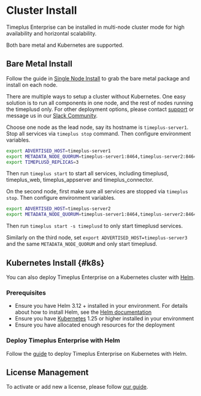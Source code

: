 # Cluster Install
Timeplus Enterprise can be installed in multi-node cluster mode for high availability and horizontal scalability.

Both bare metal and Kubernetes are supported.

## Bare Metal Install

Follow the guide in [Single Node Install](singlenode_install) to grab the bare metal package and install on each node.

There are multiple ways to setup a cluster without Kubernetes. One easy solution is to run all components in one node, and the rest of nodes running the timeplusd only. For other deployment options, please contact [support](mailto:support@timeplus.com) or message us in our [Slack Community](timeplus.com/slack).

Choose one node as the lead node, say its hostname is `timeplus-server1`. Stop all services via `timeplus stop` command. Then configure environment variables.
```bash
export ADVERTISED_HOST=timeplus-server1
export METADATA_NODE_QUORUM=timeplus-server1:8464,timeplus-server2:8464,timeplus-server3:8464
export TIMEPLUSD_REPLICAS=3
```
Then run `timeplus start` to start all services, including timeplusd, timeplus_web, timeplus_appserver and timeplus_connector.

On the second node, first make sure all services are stopped via `timeplus stop`.
Then configure environment variables.
```bash
export ADVERTISED_HOST=timeplus-server2
export METADATA_NODE_QUORUM=timeplus-server1:8464,timeplus-server2:8464,timeplus-server3:8464
```
Then run `timeplus start -s timeplusd` to only start timeplusd services.

Similarly on the third node, set `export ADVERTISED_HOST=timeplus-server3` and the same `METADATA_NODE_QUORUM` and only start timeplusd.


## Kubernetes Install {#k8s}

You can also deploy Timeplus Enterprise on a Kubernetes cluster with [Helm](https://helm.sh/).

### Prerequisites
* Ensure you have Helm 3.12 + installed in your environment. For details about how to install Helm, see the [Helm documentation](https://helm.sh/docs/intro/install/)
* Ensure you have [Kubernetes](https://kubernetes.io/) 1.25 or higher installed in your environment
* Ensure you have allocated enough resources for the deployment

### Deploy Timeplus Enterprise with Helm

Follow the [guide](k8s-helm) to deploy Timeplus Enterprise on Kubernetes with Helm.

## License Management
To activate or add new a license, please follow [our guide](server_config#license).
